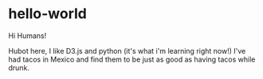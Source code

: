 # hello-world

Hi Humans!

Hubot here, I like D3.js and python (it's what i'm learning right now!)
I've had tacos in Mexico and find them to be just as good as having tacos while drunk.
